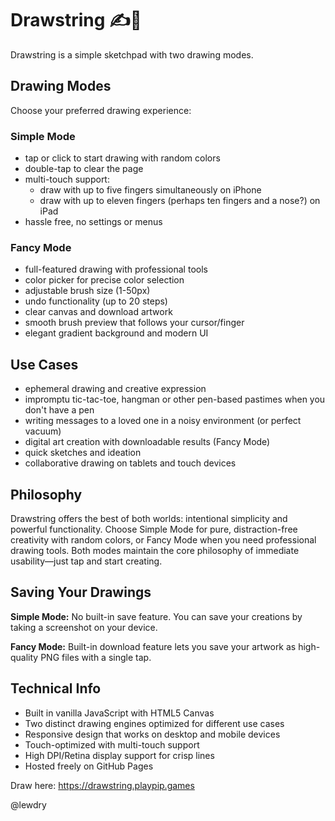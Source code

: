 # Drawstring ✍️🧶
Drawstring is a simple sketchpad with two drawing modes.

## Drawing Modes
Choose your preferred drawing experience:

### Simple Mode
* tap or click to start drawing with random colors
* double-tap to clear the page
* multi-touch support:
  * draw with up to five fingers simultaneously on iPhone
  * draw with up to eleven fingers (perhaps ten fingers and a nose?) on iPad
* hassle free, no settings or menus

### Fancy Mode
* full-featured drawing with professional tools
* color picker for precise color selection
* adjustable brush size (1-50px)
* undo functionality (up to 20 steps)
* clear canvas and download artwork
* smooth brush preview that follows your cursor/finger
* elegant gradient background and modern UI

## Use Cases
* ephemeral drawing and creative expression
* impromptu tic-tac-toe, hangman or other pen-based pastimes when you don't have a pen
* writing messages to a loved one in a noisy environment (or perfect vacuum)
* digital art creation with downloadable results (Fancy Mode)
* quick sketches and ideation
* collaborative drawing on tablets and touch devices

## Philosophy
Drawstring offers the best of both worlds: intentional simplicity and powerful functionality. Choose Simple Mode for pure, distraction-free creativity with random colors, or Fancy Mode when you need professional drawing tools. Both modes maintain the core philosophy of immediate usability—just tap and start creating.

## Saving Your Drawings
**Simple Mode:** No built-in save feature. You can save your creations by taking a screenshot on your device.

**Fancy Mode:** Built-in download feature lets you save your artwork as high-quality PNG files with a single tap.

## Technical Info
* Built in vanilla JavaScript with HTML5 Canvas
* Two distinct drawing engines optimized for different use cases
* Responsive design that works on desktop and mobile devices
* Touch-optimized with multi-touch support
* High DPI/Retina display support for crisp lines
* Hosted freely on GitHub Pages

Draw here: https://drawstring.playpip.games

@lewdry
